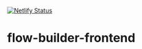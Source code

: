 [![Netlify Status](https://api.netlify.com/api/v1/badges/b07708c8-4212-48c7-92d7-ee2239681363/deploy-status)](https://app.netlify.com/sites/oz-flowbuilder/deploys)

# flow-builder-frontend
